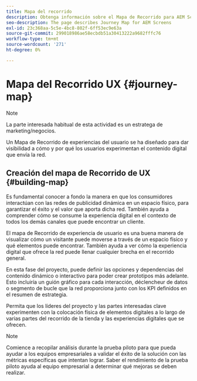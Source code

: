 ```yaml
---
title: Mapa del recorrido
description: Obtenga información sobre el Mapa de Recorrido para AEM Screens.
seo-description: The page describes Journey Map for AEM Screens
exl-id: 23c368aa-5c5e-4bc8-802f-6ff53ec9e63a
source-git-commit: 299018986ae58ecbdb51a30413222a9682fffc76
workflow-type: tm+mt
source-wordcount: '271'
ht-degree: 0%

---
```


# Mapa del Recorrido UX {#journey-map}

>[!NOTE]
>
>La parte interesada habitual de esta actividad es un estratega de marketing/negocios.

Un Mapa de Recorrido de experiencias del usuario se ha diseñado para dar visibilidad a cómo y por qué los usuarios experimentan el contenido digital que envía la red.

## Creación del mapa de Recorrido de UX {#building-map}

Es fundamental conocer a fondo la manera en que los consumidores interactúan con las redes de publicidad dinámica en un espacio físico, para garantizar el éxito y el valor que aporta dicha red. También ayuda a comprender cómo se consume la experiencia digital en el contexto de todos los demás canales que puede encontrar un cliente.

El mapa de Recorrido de experiencia de usuario es una buena manera de visualizar cómo un visitante puede moverse a través de un espacio físico y qué elementos puede encontrar. También ayuda a ver cómo la experiencia digital que ofrece la red puede llenar cualquier brecha en el recorrido general.

En esta fase del proyecto, puede definir las opciones y dependencias del contenido dinámico o interactivo para poder crear prototipos más adelante. Esto incluiría un guión gráfico para cada interacción, déclencheur de datos o segmento de bucle que la red proporciona junto con los KPI definidos en el resumen de estrategia.

Permita que los líderes del proyecto y las partes interesadas clave experimenten con la colocación física de elementos digitales a lo largo de varias partes del recorrido de la tienda y las experiencias digitales que se ofrecen.

>[!NOTE]
> Comience a recopilar análisis durante la prueba piloto para que pueda ayudar a los equipos empresariales a validar el éxito de la solución con las métricas específicas que intentan lograr. Saber el rendimiento de la prueba piloto ayuda al equipo empresarial a determinar qué mejoras se deben realizar.
